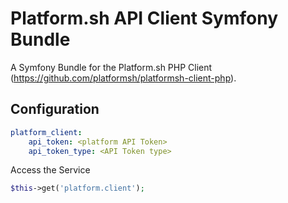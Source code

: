 # Platform.sh API Client Symfony Bundle

A Symfony Bundle for the Platform.sh PHP Client (https://github.com/platformsh/platformsh-client-php).

## Configuration

```yaml
platform_client:
    api_token: <platform API Token>
    api_token_type: <API Token type>
```

Access the Service
```php
$this->get('platform.client');
```

